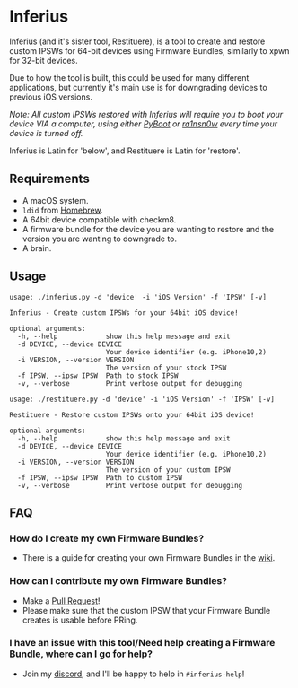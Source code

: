 # Inferius
Inferius (and it's sister tool, Restituere), is a tool to create and restore custom IPSWs for 64-bit devices using Firmware Bundles, similarly to xpwn for 32-bit devices.

Due to how the tool is built, this could be used for many different applications, but currently it's main use is for downgrading devices to previous iOS versions.

*Note: All custom IPSWs restored with Inferius will require you to boot your device VIA a computer, using either [PyBoot](https://github.com/MatthewPierson/PyBoot) or [ra1nsn0w](https://github.com/tihmstar/ra1nsn0w) every time your device is turned off.*

Inferius is Latin for 'below', and Restituere is Latin for 'restore'.

## Requirements
- A macOS system.
- `ldid` from [Homebrew](https://brew.sh/).
- A 64bit device compatible with checkm8.
- A firmware bundle for the device you are wanting to restore and the version you are wanting to downgrade to.
- A brain.

## Usage

```
usage: ./inferius.py -d 'device' -i 'iOS Version' -f 'IPSW' [-v]

Inferius - Create custom IPSWs for your 64bit iOS device!

optional arguments:
  -h, --help            show this help message and exit
  -d DEVICE, --device DEVICE
                        Your device identifier (e.g. iPhone10,2)
  -i VERSION, --version VERSION
                        The version of your stock IPSW
  -f IPSW, --ipsw IPSW  Path to stock IPSW
  -v, --verbose         Print verbose output for debugging
  ```

```
usage: ./restituere.py -d 'device' -i 'iOS Version' -f 'IPSW' [-v]

Restituere - Restore custom IPSWs onto your 64bit iOS device!

optional arguments:
  -h, --help            show this help message and exit
  -d DEVICE, --device DEVICE
                        Your device identifier (e.g. iPhone10,2)
  -i VERSION, --version VERSION
                        The version of your custom IPSW
  -f IPSW, --ipsw IPSW  Path to custom IPSW
  -v, --verbose         Print verbose output for debugging
```

## FAQ

### How do I create my own Firmware Bundles?
- There is a guide for creating your own Firmware Bundles in the [wiki](https://github.com/marijuanARM/Inferius/wiki/Creating-your-own-Firmware-Bundles).

### How can I contribute my own Firmware Bundles?
- Make a [Pull Request](https://github.com/marijuanARM/Inferius/compare)!
- Please make sure that the custom IPSW that your Firmware Bundle creates is usable before PRing.

### I have an issue with this tool/Need help creating a Firmware Bundle, where can I go for help?
- Join my [discord](https://discord.gg/fAngssA), and I'll be happy to help in `#inferius-help`!